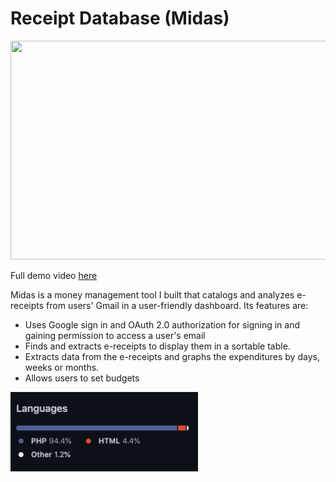 # Receipt Database (Midas)

<img src="https://raw.githubusercontent.com/sujaygarlanka/receipt-database/master/media/Midas%20Preview.gif" width="600" height="350"/>

Full demo video [here](./media/Midas%20Preview.gif)

Midas is a money management tool I built that catalogs and analyzes e-receipts from users' Gmail in a user-friendly dashboard. Its features are:

- Uses Google sign in and OAuth 2.0 authorization for signing in and gaining permission to access a user's email
- Finds and extracts e-receipts to display them in a sortable table.
- Extracts data from the e-receipts and graphs the expenditures by days, weeks or months.
- Allows users to set budgets

<img src="https://raw.githubusercontent.com/sujaygarlanka/receipt-database/master/media/languages-small.png" width="300px"/>
